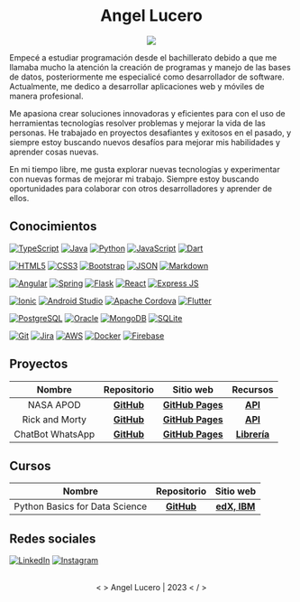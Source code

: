 <p align="center">
  <h1 align="center">Angel Lucero</h1>
</p>

<p align="center">
  <img src="https://readme-typing-svg.demolab.com?font=BlinkMacSystemFont&weight=200&size=14&duration=4000&pause=1500&color=1B77F0&center=true&vCenter=true&width=244&height=24&lines=Desarrollador+de+software">
</p>

Empecé a estudiar programación desde el bachillerato debido a que me llamaba mucho la atención la creación de programas y manejo de las bases de datos, posteriormente me especialicé como desarrollador de software. Actualmente, me dedico a desarrollar aplicaciones web y móviles de manera profesional.

Me apasiona crear soluciones innovadoras y eficientes para con el uso de herramientas tecnologías resolver problemas y mejorar la vida de las personas. He trabajado en proyectos desafiantes y exitosos en el pasado, y siempre estoy buscando nuevos desafíos para mejorar mis habilidades y aprender cosas nuevas.

En mi tiempo libre, me gusta explorar nuevas tecnologías y experimentar con nuevas formas de mejorar mi trabajo. Siempre estoy buscando oportunidades para colaborar con otros desarrolladores y aprender de ellos.



## Conocimientos

[![TypeScript](https://img.shields.io/badge/TypeScript-black?style=for-the-badge&logo=TypeScript&logoColor=white&labelColor=3178C6)]()
[![Java](https://img.shields.io/badge/Java-black?style=for-the-badge&logo=CoffeeScript&logoColor=white&labelColor=9E1841)]()
[![Python](https://img.shields.io/badge/Python-black?style=for-the-badge&logo=Python&logoColor=white&labelColor=3776AB)]()
[![JavaScript](https://img.shields.io/badge/JavaScript-black?style=for-the-badge&logo=JavaScript&logoColor=white&labelColor=FBBA00)]()
[![Dart](https://img.shields.io/badge/Dart-black?style=for-the-badge&logo=Dart&logoColor=white&labelColor=0175C2)]()

[![HTML5](https://img.shields.io/badge/html_5-black?style=for-the-badge&logo=html5&logoColor=white&labelColor=E34F26)]()
[![CSS3](https://img.shields.io/badge/css_3-black?style=for-the-badge&logo=css3&logoColor=white&labelColor=1572B6)]()
[![Bootstrap](https://img.shields.io/badge/Bootstrap-black?style=for-the-badge&logo=bootstrap&logoColor=white&labelColor=7952B3)]()
[![JSON](https://img.shields.io/badge/JSON-black?style=for-the-badge&logo=JSON&logoColor=white&labelColor=363636)]()
[![Markdown](https://img.shields.io/badge/Markdown-black?style=for-the-badge&logo=Markdown&logoColor=white&labelColor=000000)]()

[![Angular](https://img.shields.io/badge/Angular-black?style=for-the-badge&logo=Angular&logoColor=white&labelColor=DD0031)]()
[![Spring](https://img.shields.io/badge/Spring-black?style=for-the-badge&logo=spring&logoColor=white&labelColor=6DB33F)]()
[![Flask](https://img.shields.io/badge/Flask-black?style=for-the-badge&logo=Flask&logoColor=white&labelColor=363636)]()
[![React](https://img.shields.io/badge/React-black?style=for-the-badge&logo=React&logoColor=white&labelColor=61DAFB)]()
[![Express JS](https://img.shields.io/badge/Express_JS-black?style=for-the-badge&logo=Express&logoColor=white&labelColor=3E4348)]()

[![Ionic](https://img.shields.io/badge/Ionic-black?style=for-the-badge&logo=Ionic&logoColor=white&labelColor=3880FF)]()
[![Android Studio](https://img.shields.io/badge/Android%20Studio-black?style=for-the-badge&logo=AndroidStudio&logoColor=white&labelColor=3DDC84)]()
[![Apache Cordova](https://img.shields.io/badge/Apache_Cordova-black?style=for-the-badge&logo=ApacheCordova&logoColor=white&labelColor=151515)]()
[![Flutter](https://img.shields.io/badge/Flutter-black?style=for-the-badge&logo=Flutter&logoColor=white&labelColor=02569B)]()

[![PostgreSQL](https://img.shields.io/badge/PostgreSQL-black?style=for-the-badge&logo=PostgreSQL&logoColor=white&labelColor=4169E1)]()
[![Oracle](https://img.shields.io/badge/Oracle-black?style=for-the-badge&logo=Oracle&logoColor=white&labelColor=F80000)]()
[![MongoDB](https://img.shields.io/badge/MongoDB-black?style=for-the-badge&logo=MongoDB&logoColor=white&labelColor=47A248)]()
[![SQLite](https://img.shields.io/badge/SQLite-black?style=for-the-badge&logo=SQLite&logoColor=white&labelColor=003B57)]()

[![Git](https://img.shields.io/badge/Git-black?style=for-the-badge&logo=Git&logoColor=white&labelColor=F05032)]()
[![Jira](https://img.shields.io/badge/Jira-black?style=for-the-badge&logo=JiraSoftware&logoColor=white&labelColor=0052CC)]()
[![AWS](https://img.shields.io/badge/AWS-black?style=for-the-badge&logo=amazonaws&logoColor=white&labelColor=FF9900)]()
[![Docker](https://img.shields.io/badge/Docker-black?style=for-the-badge&logo=Docker&logoColor=white&labelColor=2496ED)]()
[![Firebase](https://img.shields.io/badge/Firebase-black?style=for-the-badge&logo=Firebase&logoColor=white&labelColor=FFCA28)]()



## Proyectos

| Nombre                | Repositorio                                                | Sitio web                                                        | Recursos                                          |
| :-------------------: | :--------------------------------------------------------: | :--------------------------------------------------------------: | :-----------------------------------------------: |
| NASA APOD             | [**GitHub**](https://github.com/angelluce/NASA)            | [**GitHub Pages**](https://angelluce.github.io/NASA/)            | [**API**](https://api.nasa.gov/)                  |
| Rick and Morty        | [**GitHub**](https://github.com/angelluce/RickAndMorty)    | [**GitHub Pages**](https://angelluce.github.io/RickAndMorty/)    | [**API**](https://rickandmortyapi.com/)           |
| ChatBot WhatsApp      | [**GitHub**](https://github.com/angelluce/ChatBotWhatsApp) | [**GitHub Pages**](https://angelluce.github.io/ChatBotWhatsApp/) | [**Librería**](https://bot-whatsapp.netlify.app/) |



## Cursos

| Nombre                          | Repositorio                                                  | Sitio web                                                                    |
| :-----------------------------: | :----------------------------------------------------------: | :--------------------------------------------------------------------------: |
| Python Basics for Data Science  | [**GitHub**](https://github.com/angelluce/DataScienceCourse) | [**edX, IBM**](https://www.edx.org/es/course/python-basics-for-data-science) | 



## Redes sociales

[![LinkedIn](https://img.shields.io/badge/LinkedIn-black?style=for-the-badge&logo=LinkedIn&logoColor=white&labelColor=0A66C2)](https://www.linkedin.com/in/angellucero/)
[![Instagram](https://img.shields.io/badge/Instagram-black?style=for-the-badge&logo=Instagram&logoColor=white&labelColor=E4405F)](https://www.instagram.com/angel.lu24/)



</br>

<div align="center">
  < >   Angel   Lucero   |   2023   < / >
</div>
